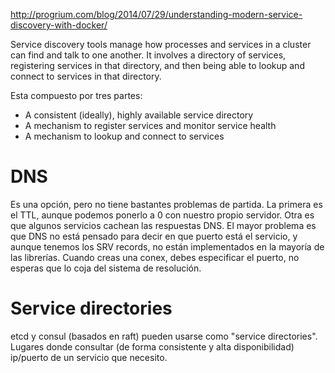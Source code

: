 http://progrium.com/blog/2014/07/29/understanding-modern-service-discovery-with-docker/

Service discovery tools manage how processes and services in a cluster can find and talk to one another. It involves a directory of services, registering services in that directory, and then being able to lookup and connect to services in that directory.

Esta compuesto por tres partes:
 - A consistent (ideally), highly available service directory
 - A mechanism to register services and monitor service health
 - A mechanism to lookup and connect to services


# DNS
Es una opción, pero no tiene bastantes problemas de partida.
La primera es el TTL, aunque podemos ponerlo a 0 con nuestro propio servidor.
Otra es que algunos servicios cachean las respuestas DNS.
El mayor problema es que DNS no está pensado para decir en que puerto está el servicio, y aunque tenemos los SRV records, no están implementados en la mayoría de las librerías. Cuando creas una conex, debes especificar el puerto, no esperas que lo coja del sistema de resolución.


# Service directories
etcd y consul (basados en raft) pueden usarse como "service directories".
Lugares donde consultar (de forma consistente y alta disponibilidad) ip/puerto de un servicio que necesito.

